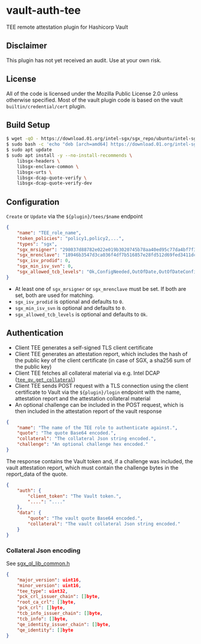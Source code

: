 # vault-auth-tee
TEE remote attestation plugin for Hashicorp Vault

## Disclaimer

This plugin has not yet received an audit. Use at your own risk.

## License

All of the code is licensed under the Mozilla Public License 2.0 unless otherwise specified.
Most of the vault plugin code is based on the vault `builtin/credential/cert` plugin. 

## Build Setup

```bash
$ wget -qO - https://download.01.org/intel-sgx/sgx_repo/ubuntu/intel-sgx-deb.key | sudo apt-key add -
$ sudo bash -c 'echo "deb [arch=amd64] https://download.01.org/intel-sgx/sgx_repo/ubuntu focal main" > /etc/apt/sources.list.d/intel-sgx.list'
$ sudo apt update
$ sudo apt install -y --no-install-recommends \
    libsgx-headers \
    libsgx-enclave-common \
    libsgx-urts \
    libsgx-dcap-quote-verify \
    libsgx-dcap-quote-verify-dev
```

## Configuration

`Create` or `Update` via the `${plugin}/tees/$name` endpoint

```json
{
    "name": "TEE_role_name",
    "token_policies": "policy1,policy2,...",
    "types": "sgx",
    "sgx_mrsigner": "298037d88782e022e019b3020745b78aa40ed95c77da4bf7f3253d3a44c4fd7e",
    "sgx_mrenclave": "18946b3547d3ca036f4df7b516857e28fd512d69fed3411dc660537912faabf8",
    "sgx_isv_prodid": 0,
    "sgx_min_isv_svn": 0,
    "sgx_allowed_tcb_levels": "Ok,ConfigNeeded,OutOfDate,OutOfDateConfigNeeded,SwHardeningNeeded,ConfigAndSwHardeningNeeded"
}
```

* At least one of `sgx_mrsigner` or `sgx_mrenclave` must be set. If both are set, both are used for matching.
* `sgx_isv_prodid` is optional and defaults to `0`.
* `sgx_min_isv_svn` is optional and defaults to `0`.
* `sgx_allowed_tcb_levels` is optional and defaults to `Ok`.

## Authentication

- Client TEE generates a self-signed TLS client certificate
- Client TEE generates an attestation report, which includes the hash of the public key of the client certificate (in case of SGX, a sha256 sum of the public key)
- Client TEE fetches all collateral material via e.g. Intel DCAP ([`tee_qv_get_collateral`](https://github.com/intel/SGXDataCenterAttestationPrimitives/blob/4cb5c8b81f126f9aa3ee921d7980a909a9bd676d/QuoteVerification/dcap_quoteverify/inc/sgx_dcap_quoteverify.h#L234-L238))
- Client TEE sends POST request with a TLS connection using the client certificate
  to Vault via the `${plugin}/login` endpoint with the name, attestation report and the attestation collateral material
- An optional challenge can be included in the POST request, which is then included in the attestation report of the vault response
```json
{
    "name": "The name of the TEE role to authenticate against.",
    "quote": "The quote Base64 encoded.",
    "collateral": "The collateral Json string encoded.",
    "challenge": "An optional challenge hex encoded."
}
```

The response contains the Vault token and, if a challenge was included,
the vault attestation report, which must contain the challenge bytes in the report_data of the quote.
```json
{
    "auth": {
        "client_token": "The Vault token.",
        "....": "...."
    },
    "data": {
        "quote": "The vault quote Base64 encoded.",
        "collateral": "The vault collateral Json string encoded."
    }
}
```

### Collateral Json encoding

See [sgx_ql_lib_common.h](https://github.com/intel/SGXDataCenterAttestationPrimitives/blob/4cb5c8b81f126f9aa3ee921d7980a909a9bd676d/QuoteGeneration/quote_wrapper/common/inc/sgx_ql_lib_common.h#L202-L227)

```json
{
    "major_version": uint16,
    "minor_version": uint16,
    "tee_type": uint32,
    "pck_crl_issuer_chain": []byte,
    "root_ca_crl": []byte,
    "pck_crl": []byte,
    "tcb_info_issuer_chain": []byte,
    "tcb_info": []byte,
    "qe_identity_issuer_chain": []byte,
    "qe_identity": []byte
}
```